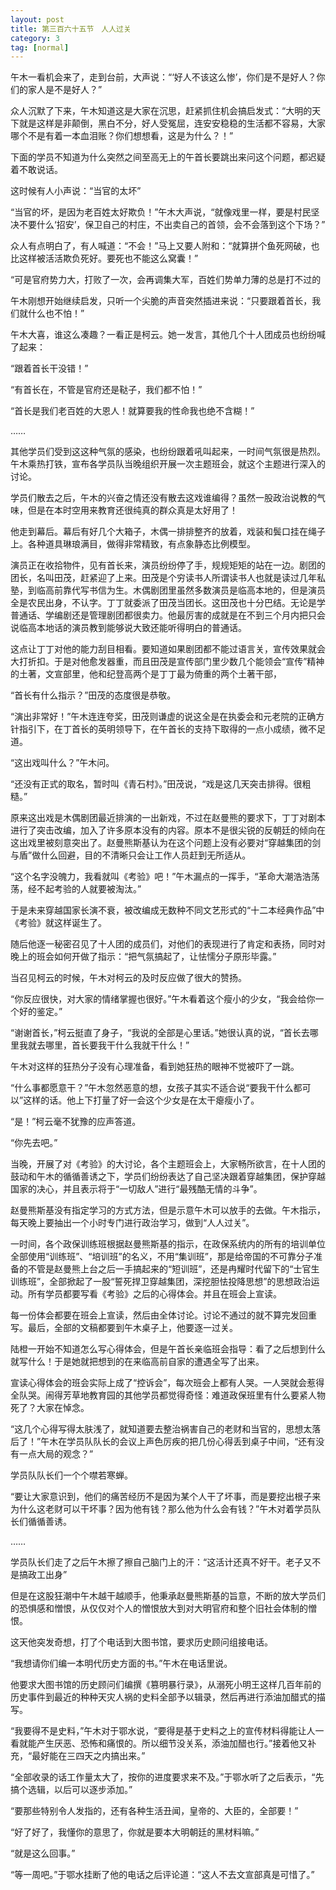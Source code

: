 ```yaml
---
layout: post
title: 第三百六十五节　人人过关
category: 3
tag: [normal]
---
```


午木一看机会来了，走到台前，大声说：“‘好人不该这么惨’，你们是不是好人？你们的家人是不是好人？”

众人沉默了下来，午木知道这是大家在沉思，赶紧抓住机会搞启发式：“大明的天下就是这样是非颠倒，黑白不分，好人受冤屈，连安安稳稳的生活都不容易，大家哪个不是有着一本血泪账？你们想想看，这是为什么？！”

下面的学员不知道为什么突然之间至高无上的午首长要跳出来问这个问题，都迟疑着不敢说话。

这时候有人小声说：“当官的太坏”

“当官的坏，是因为老百姓太好欺负！”午木大声说，“就像戏里一样，要是村民坚决不要什么‘招安’，保卫自己的村庄，不出卖自己的首领，会不会落到这个下场？”

众人有点明白了，有人喊道：“不会！”马上又要人附和：“就算拼个鱼死网破，也比这样被活活欺负死好。要死也不能这么窝囊！”

“可是官府势力大，打败了一次，会再调集大军，百姓们势单力薄的总是打不过的

午木刚想开始继续启发，只听一个尖脆的声音突然插进来说：“只要跟着首长，我们就什么也不怕！”

午木大喜，谁这么凑趣？一看正是柯云。她一发言，其他几个十人团成员也纷纷喊了起来：

“跟着首长干没错！”

“有首长在，不管是官府还是鞑子，我们都不怕！”

“首长是我们老百姓的大恩人！就算要我的性命我也绝不含糊！”

……

其他学员们受到这这种气氛的感染，也纷纷跟着吼叫起来，一时间气氛很是热烈。午木乘热打铁，宣布各学员队当晚组织开展一次主题班会，就这个主题进行深入的讨论。

学员们散去之后，午木的兴奋之情还没有散去这戏谁编得？虽然一股政治说教的气味，但是在本时空用来教育还很纯真的群众真是太好用了！

他走到幕后。幕后有好几个大箱子，木偶一排排整齐的放着，戏装和鬓口挂在绳子上。各种道具琳琅满目，做得非常精致，有点象静态比例模型。

演员正在收拾物件，见有首长来，演员纷纷停了手，规规矩矩的站在一边。剧团的团长，名叫田茂，赶紧迎了上来。田茂是个穷读书人所谓读书人也就是读过几年私塾，到临高前靠代写书信为生。木偶剧团里虽然多数演员是临高本地的，但是演员全是农民出身，不认字。丁丁就委派了田茂当团长。这田茂也十分巴结。无论是学普通话、学编剧还是管理剧团都很卖力。他最厉害的成就是在不到三个月内把只会说临高本地话的演员教到能够说大致还能听得明白的普通话。

这点让丁丁对他的能力刮目相看。要知道如果剧团都不能过语言关，宣传效果就会大打折扣。于是对他愈发器重，而且田茂是宣传部门里少数几个能领会“宣传”精神的土著，文宣部里，他和纪登高两个是丁丁最为倚重的两个土著干部，

“首长有什么指示？”田茂的态度很是恭敬。

“演出非常好！”午木连连夸奖，田茂则谦虚的说这全是在执委会和元老院的正确方针指引下，在丁首长的英明领导下，在午首长的支持下取得的一点小成绩，微不足道。

“这出戏叫什么？”午木问。

“还没有正式的取名，暂时叫《青石村》。”田茂说，“戏是这几天突击排得。很粗糙。”

原来这出戏是木偶剧团最近排演的一出新戏，不过在赵曼熊的要求下，丁丁对剧本进行了突击改编，加入了许多原本没有的内容。原本不是很尖锐的反朝廷的倾向在这出戏里被刻意突出了。赵曼熊斯基认为在这个问题上没有必要对“穿越集团的剑与盾”做什么回避，目的不清晰只会让工作人员赶到无所适从。

“这个名字没魄力，我看就叫《考验》吧！”午木漏点的一挥手，“革命大潮浩浩荡荡，经不起考验的人就要被淘汰。”

于是未来穿越国家长演不衰，被改编成无数种不同文艺形式的“十二本经典作品”中《考验》就这样诞生了。

随后他逐一秘密召见了十人团的成员们，对他们的表现进行了肯定和表扬，同时对晚上的班会如何开做了指示：“把气氛搞起了，让怯懦分子原形毕露。”

当召见柯云的时候，午木对柯云的及时反应做了很大的赞扬。

“你反应很快，对大家的情绪掌握也很好。”午木看着这个瘦小的少女，“我会给你一个好的鉴定。”

“谢谢首长，”柯云挺直了身子，“我说的全部是心里话。”她很认真的说，“首长去哪里我就去哪里，首长要我干什么我就干什么！”

午木对这样的狂热分子没有心理准备，看到她狂热的眼神不觉被吓了一跳。

“什么事都愿意干？”午木忽然恶意的想，女孩子其实不适合说“要我干什么都可以”这样的话。他上下打量了好一会这个少女是在太干瘪瘦小了。

“是！”柯云毫不犹豫的应声答道。

“你先去吧。”

当晚，开展了对《考验》的大讨论，各个主题班会上，大家畅所欲言，在十人团的鼓动和午木的循循善诱之下，学员们纷纷表达了自己坚决跟着穿越集团，保护穿越国家的决心，并且表示将于“一切敌人”进行“最残酷无情的斗争”。

赵曼熊斯基没有指定学习的方式方法，但是示意午木可以放手的去做。午木指示，每天晚上要抽出一个小时专门进行政治学习，做到“人人过关”。

一时间，各个政保训练班根据赵曼熊斯基的指示，在政保系统内的所有的培训单位全部使用“训练班”、“培训班”的名义，不用“集训班”，那是给帝国的不可靠分子准备的不管是赵曼熊上台之后一手搞起来的“短训班”，还是冉耀时代留下的“士官生训练班”，全部掀起了一股“誓死捍卫穿越集团，深挖胆怯投降思想”的思想政治运动。所有学员都要写看《考验》之后的心得体会。并且在班会上宣读。

每一份体会都要在班会上宣读，然后由全体讨论。讨论不通过的就不算完发回重写。最后，全部的文稿都要到午木桌子上，他要逐一过关。

陆橙一开始不知道怎么写心得体会，但是午首长亲临班会指导：看了之后想到什么就写什么！于是她就把想到的在来临高前自家的遭遇全写了出来。

宣读心得体会的班会实际上成了“控诉会”，每次班会上都有人哭。一人哭就会惹得全队哭。闹得芳草地教育园的其他学员都觉得奇怪：难道政保班里有什么要紧人物死了？大家在悼念。

“这几个心得写得太肤浅了，就知道要去整治祸害自己的老财和当官的，思想太落后了！”午木在学员队队长的会议上声色厉疾的把几份心得丢到桌子中间，“还有没有一点大局的观念？”

学员队队长们一个个噤若寒蝉。

“要让大家意识到，他们的痛苦经历不是因为某个人干了坏事，而是要挖出根子来为什么这老财可以干坏事？因为他有钱？那么他为什么会有钱？”午木对着学员队长们循循善诱。

……

学员队长们走了之后午木擦了擦自己脑门上的汗：“这活计还真不好干。老子又不是搞政工出身”

但是在这股狂潮中午木越干越顺手，他秉承赵曼熊斯基的旨意，不断的放大学员们的恐惧感和憎恨，从仅仅对个人的憎恨放大到对大明官府和整个旧社会体制的憎恨。

这天他突发奇想，打了个电话到大图书馆，要求历史顾问组接电话。

“我想请你们编一本明代历史方面的书。”午木在电话里说。

他要求大图书馆的历史顾问们编撰《篡明暴行录》，从溺死小明王这样几百年前的历史事件到最近的种种天灾人祸的史料全部予以辑录，然后再进行添油加醋式的描写。

“我要得不是史料，”午木对于鄂水说，“要得是基于史料之上的宣传材料得能让人一看就能产生厌恶、恐怖和痛恨的。所以细节没关系，添油加醋也行。”接着他又补充，“最好能在三四天之内搞出来。”

“全部收录的话工作量太大了，按你的进度要求来不及。”于鄂水听了之后表示，“先搞个选辑，以后可以逐步添加。”

“要那些特别令人发指的，还有各种生活丑闻，皇帝的、大臣的，全部要！”

“好了好了，我懂你的意思了，你就是要本大明朝廷的黑材料嘛。”

“就是这么回事。”

“等一周吧。”于鄂水挂断了他的电话之后评论道：“这人不去文宣部真是可惜了。”